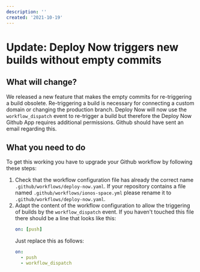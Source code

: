 ```yaml
---
description: ''
created: '2021-10-19'
---
```


# Update: Deploy Now triggers new builds without empty commits

## What will change?

We released a new feature that makes the empty commits for re-triggering a build obsolete.
Re-triggering a build is necessary for connecting a custom domain or changing the production branch.
Deploy Now will now use the `workflow_dispatch` event to re-trigger a build but therefore the Deploy Now Github App requires additional permissions.
Github should have sent an email regarding this.

## What you need to do

To get this working you have to upgrade your Github workflow by following these steps:

1. Check that the workflow configuration file has already the correct name `.github/workflows/deploy-now.yaml`. If your repository contains a file named `.github/workflows/ionos-space.yml` please rename it to `.github/workflows/deploy-now.yaml`.
2. Adapt the content of the workflow configuration to allow the triggering of builds by the `workflow_dispatch` event. If you haven't touched this file there should be a line that looks like this:
   ```yaml
   on: [push]
   ```
   Just replace this as follows:
   ```yaml
   on:
     - push
     - workflow_dispatch
   ```
